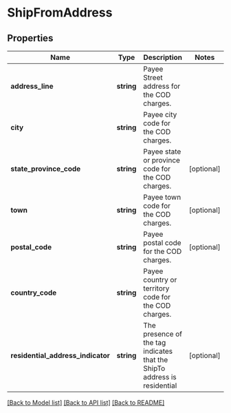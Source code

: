 # ShipFromAddress

## Properties
Name | Type | Description | Notes
------------ | ------------- | ------------- | -------------
**address_line** | **string** | Payee Street address for the COD charges. | 
**city** | **string** | Payee city code for the COD charges. | 
**state_province_code** | **string** | Payee state or province code for the COD charges. | [optional] 
**town** | **string** | Payee town code for the COD charges. | [optional] 
**postal_code** | **string** | Payee postal code for the COD charges. | [optional] 
**country_code** | **string** | Payee country or territory code for the COD charges. | 
**residential_address_indicator** | **string** | The presence of the tag indicates that the ShipTo address is residential | [optional] 

[[Back to Model list]](../../README.md#documentation-for-models) [[Back to API list]](../../README.md#documentation-for-api-endpoints) [[Back to README]](../../README.md)

